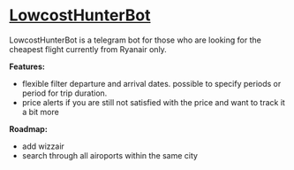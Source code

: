 # [LowcostHunterBot](https://t.me/RyanairPriceBot)

LowcostHunterBot is a telegram bot for those who are looking for the cheapest flight currently from Ryanair only. 

**Features:**

* flexible filter departure and arrival dates. possible to specify periods or period for trip duration.
* price alerts if you are still not satisfied with the price and want to track it a bit more


**Roadmap:**

* add wizzair
* search through all airoports within the same city
